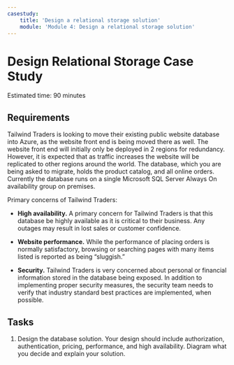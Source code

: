 ```yaml
---
casestudy:
    title: 'Design a relational storage solution'
    module: 'Module 4: Design a relational storage solution'
---
```

# Design Relational Storage Case Study

Estimated time: 90 minutes

## Requirements

Tailwind Traders is looking to move their existing public website database into Azure, as the website front end is being moved there as well.  The website front end will initially only be deployed in 2 regions for redundancy.  However, it is expected that as traffic increases the website will be replicated to other regions around the world. The database, which you are being asked to migrate, holds the product catalog, and all online orders.  Currently the database runs on a single Microsoft SQL Server Always On availability group on premises.

Primary concerns of Tailwind Traders:

-	**High availability.**  A primary concern for Tailwind Traders is that this database be highly available as it is critical to their business.  Any outages may result in lost sales or customer confidence.

-	**Website performance.**  While the performance of placing orders is normally satisfactory, browsing or searching pages with many items listed is reported as being “sluggish.”

-	**Security.**  Tailwind Traders is very concerned about personal or financial information stored in the database being exposed.  In addition to implementing proper security measures, the security team needs to verify that industry standard best practices are implemented, when possible.


## Tasks

1.	Design the database solution. Your design should include authorization, authentication, pricing, performance, and high availability. Diagram what you decide and explain your solution. 

